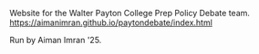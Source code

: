 Website for the Walter Payton College Prep Policy Debate team. https://aimanimran.github.io/paytondebate/index.html

Run by Aiman Imran '25.
